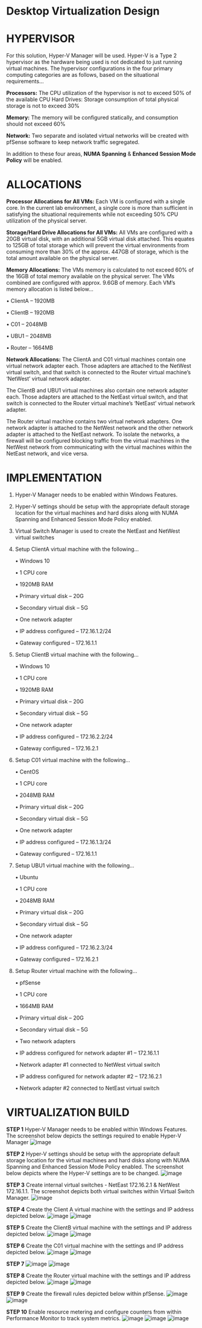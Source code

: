 # Desktop Virtualization Design

# HYPERVISOR
For this solution, Hyper-V Manager will be used.  Hyper-V is a Type 2 hypervisor as the hardware being used is not dedicated to just running virtual machines.  The hypervisor configurations in the four primary computing categories are as follows, based on the situational requirements…

**Processors:** The CPU utilization of the hypervisor is not to exceed 50% of the available CPU
Hard Drives: Storage consumption of total physical storage is not to exceed 30%

**Memory:** The memory will be configured statically, and consumption should not exceed 60%

**Network:** Two separate and isolated virtual networks will be created with pfSense software to keep network traffic segregated. 

In addition to these four areas, **NUMA Spanning** & **Enhanced Session Mode Policy** will be enabled.

# ALLOCATIONS
**Processor Allocations for All VMs:** Each VM is configured with a single core.  In the current lab environment, a single core is more than sufficient in satisfying the situational requirements while not exceeding 50% CPU utilization of the physical server.

**Storage/Hard Drive Allocations for All VMs:** All VMs are configured with a 20GB virtual disk, with an additional 5GB virtual disk attached.  This equates to 125GB of total storage which will prevent the virtual environments from consuming more than 30% of the approx. 447GB of storage, which is the total amount available on the physical server.  

**Memory Allocations:** The VMs memory is calculated to not exceed 60% of the 16GB of total memory available on the physical server.  The VMs combined are configured with approx. 9.6GB of memory.  Each VM’s memory allocation is listed below…

•	ClientA – 1920MB

•	ClientB – 1920MB

•	C01 – 2048MB

•	UBU1 – 2048MB

•	Router – 1664MB

**Network Allocations:** The ClientA and C01 virtual machines contain one virtual network adapter each.  Those adapters are attached to the NetWest virtual switch, and that switch is connected to the Router virtual machine’s ‘NetWest’ virtual network adapter.

The ClientB and UBU1 virtual machines also contain one network adapter each.  Those adapters are attached to the NetEast virtual switch, and that switch is connected to the Router virtual machine’s ‘NetEast’ virtual network adapter.

The Router virtual machine contains two virtual network adapters.  One network adapter is attached to the NetWest network and the other network adapter is attached to the NetEast network.  To isolate the networks, a firewall will be configured blocking traffic from the virtual machines in the NetWest network from communicating with the virtual machines within the NetEast network, and vice versa.

# IMPLEMENTATION
1) Hyper-V Manager needs to be enabled within Windows Features.
2) Hyper-V settings should be setup with the appropriate default storage location for the virtual machines and hard disks along with NUMA Spanning and Enhanced Session Mode Policy enabled.
3) Virtual Switch Manager is used to create the NetEast and NetWest virtual switches
4) Setup ClientA virtual machine with the following…

    •	Windows 10

    •	1 CPU core

    •	1920MB RAM

    •	Primary virtual disk – 20G

    •	Secondary virtual disk – 5G

    •	One network adapter

    •	IP address configured – 172.16.1.2/24

    •	Gateway configured – 172.16.1.1

5) Setup ClientB virtual machine with the following…

    •	Windows 10

    •	1 CPU core

    •	1920MB RAM

    •	Primary virtual disk – 20G

    •	Secondary virtual disk – 5G

    •	One network adapter

    •	IP address configured – 172.16.2.2/24

    •	Gateway configured – 172.16.2.1

6) Setup C01 virtual machine with the following…

    •	CentOS

    •	1 CPU core

    •	2048MB RAM

    •	Primary virtual disk – 20G

    •	Secondary virtual disk – 5G

    •	One network adapter

    •	IP address configured – 172.16.1.3/24

    •	Gateway configured – 172.16.1.1

7) Setup UBU1 virtual machine with the following…

    •	Ubuntu

    •	1 CPU core

    •	2048MB RAM

    •	Primary virtual disk – 20G

    •	Secondary virtual disk – 5G

    •	One network adapter

    •	IP address configured – 172.16.2.3/24

    •	Gateway configured – 172.16.2.1

8) Setup Router virtual machine with the following…

    •	pfSense

    •	1 CPU core

    •	1664MB RAM

    •	Primary virtual disk – 20G

    •	Secondary virtual disk – 5G

    •	Two network adapters

    •	IP address configured for network adapter #1 – 172.16.1.1 

    •	Network adapter #1 connected to NetWest virtual switch

    •	IP address configured for network adapter #2 – 172.16.2.1 

    •	Network adapter #2 connected to NetEast virtual switch

# VIRTUALIZATION BUILD
**STEP 1** 
Hyper-V Manager needs to be enabled within Windows Features.  The screenshot below depicts the settings required to enable Hyper-V Manager
![image](https://github.com/CJeys/Desktop-Virtualization-Design/assets/126273127/f2762693-ec22-4b04-8f7a-c1e562d94caa)

**STEP 2**
Hyper-V settings should be setup with the appropriate default storage location for the virtual machines and hard disks along with NUMA Spanning and Enhanced Session Mode Policy enabled.  The screenshot below depicts where the Hyper-V settings are to be changed.
![image](https://github.com/CJeys/Desktop-Virtualization-Design/assets/126273127/c0e8b2d3-d38f-4478-8dc3-f3d5e729873e)

**STEP 3**
Create internal virtual switches - NetEast 172.16.2.1 & NetWest 172.16.1.1.  The screenshot depicts both virtual switches within Virtual Switch Manager.
![image](https://github.com/CJeys/Desktop-Virtualization-Design/assets/126273127/244a8e06-835b-4514-a825-3a45b079c367)

**STEP 4**
Create the Client A virtual machine with the settings and IP address depicted below.
![image](https://github.com/CJeys/Desktop-Virtualization-Design/assets/126273127/da6f83e0-b653-448e-809f-8be01966f456)
![image](https://github.com/CJeys/Desktop-Virtualization-Design/assets/126273127/b43598c4-a205-40cc-b1ae-ff592f80a39a)

**STEP 5**
Create the ClientB virtual machine with the settings and IP address depicted below.
![image](https://github.com/CJeys/Desktop-Virtualization-Design/assets/126273127/ea3bfe78-562e-4bb3-aa13-a3f31adf9052)
![image](https://github.com/CJeys/Desktop-Virtualization-Design/assets/126273127/3da61a44-e6e1-4f58-ae6b-2a85ba273cf8)

**STEP 6**
Create the C01 virtual machine with the settings and IP address depicted below.
![image](https://github.com/CJeys/Desktop-Virtualization-Design/assets/126273127/9a1f599a-7544-4be8-a607-0a84a917c281)
![image](https://github.com/CJeys/Desktop-Virtualization-Design/assets/126273127/a0220992-ff69-4bf4-b9bc-eba953372b2d)

**STEP 7**
![image](https://github.com/CJeys/Desktop-Virtualization-Design/assets/126273127/0a8843eb-777b-4988-9129-1386ab5fe57a)
![image](https://github.com/CJeys/Desktop-Virtualization-Design/assets/126273127/080cd4d3-2ac1-4316-b236-64e5e63aadc4)

**STEP 8**
Create the Router virtual machine with the settings and IP address depicted below.
![image](https://github.com/CJeys/Desktop-Virtualization-Design/assets/126273127/174b0e86-7dee-4799-aee6-87c2bd9fddb7)
![image](https://github.com/CJeys/Desktop-Virtualization-Design/assets/126273127/3e86506e-bf36-475a-b1fc-3c26284868a9)

**STEP 9**
Create the firewall rules depicted below within pfSense.
![image](https://github.com/CJeys/Desktop-Virtualization-Design/assets/126273127/b14dee49-148f-4c06-a2f8-1f36a9c0729c)
![image](https://github.com/CJeys/Desktop-Virtualization-Design/assets/126273127/eb1808ae-9cb7-4e0c-affe-1425c0082b0f)

**STEP 10**
Enable resource metering and configure counters from within Performance Monitor to track system metrics.
![image](https://github.com/CJeys/Desktop-Virtualization-Design/assets/126273127/b7631fc7-c583-4b8a-93c2-35885bdd08b2)
![image](https://github.com/CJeys/Desktop-Virtualization-Design/assets/126273127/80fd1693-30b7-4a8e-ab87-e0c12d954bd0)
![image](https://github.com/CJeys/Desktop-Virtualization-Design/assets/126273127/225f122a-7f94-4240-9fd4-3eee0684986f)
